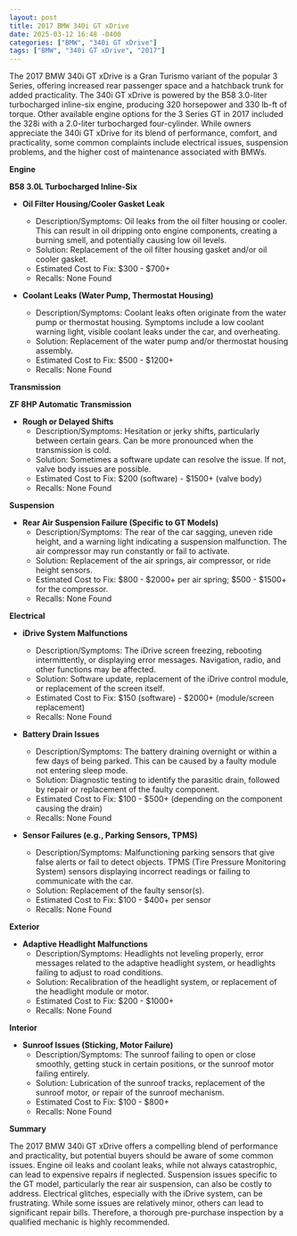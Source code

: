 ```yaml
---
layout: post
title: 2017 BMW 340i GT xDrive
date: 2025-03-12 16:48 -0400
categories: ["BMW", "340i GT xDrive"]
tags: ["BMW", "340i GT xDrive", "2017"]
---
```

The 2017 BMW 340i GT xDrive is a Gran Turismo variant of the popular 3 Series, offering increased rear passenger space and a hatchback trunk for added practicality. The 340i GT xDrive is powered by the B58 3.0-liter turbocharged inline-six engine, producing 320 horsepower and 330 lb-ft of torque. Other available engine options for the 3 Series GT in 2017 included the 328i with a 2.0-liter turbocharged four-cylinder. While owners appreciate the 340i GT xDrive for its blend of performance, comfort, and practicality, some common complaints include electrical issues, suspension problems, and the higher cost of maintenance associated with BMWs.

**Engine**

**B58 3.0L Turbocharged Inline-Six**

* **Oil Filter Housing/Cooler Gasket Leak**
    * Description/Symptoms: Oil leaks from the oil filter housing or cooler. This can result in oil dripping onto engine components, creating a burning smell, and potentially causing low oil levels.
    * Solution: Replacement of the oil filter housing gasket and/or oil cooler gasket.
    * Estimated Cost to Fix: $300 - $700+
    * Recalls: None Found

* **Coolant Leaks (Water Pump, Thermostat Housing)**
    * Description/Symptoms: Coolant leaks often originate from the water pump or thermostat housing. Symptoms include a low coolant warning light, visible coolant leaks under the car, and overheating.
    * Solution: Replacement of the water pump and/or thermostat housing assembly.
    * Estimated Cost to Fix: $500 - $1200+
    * Recalls: None Found

**Transmission**

**ZF 8HP Automatic Transmission**

* **Rough or Delayed Shifts**
    * Description/Symptoms: Hesitation or jerky shifts, particularly between certain gears. Can be more pronounced when the transmission is cold.
    * Solution: Sometimes a software update can resolve the issue. If not, valve body issues are possible.
    * Estimated Cost to Fix: $200 (software) - $1500+ (valve body)
    * Recalls: None Found

**Suspension**

* **Rear Air Suspension Failure (Specific to GT Models)**
    * Description/Symptoms: The rear of the car sagging, uneven ride height, and a warning light indicating a suspension malfunction. The air compressor may run constantly or fail to activate.
    * Solution: Replacement of the air springs, air compressor, or ride height sensors.
    * Estimated Cost to Fix: $800 - $2000+ per air spring; $500 - $1500+ for the compressor.
    * Recalls: None Found

**Electrical**

* **iDrive System Malfunctions**
    * Description/Symptoms: The iDrive screen freezing, rebooting intermittently, or displaying error messages. Navigation, radio, and other functions may be affected.
    * Solution: Software update, replacement of the iDrive control module, or replacement of the screen itself.
    * Estimated Cost to Fix: $150 (software) - $2000+ (module/screen replacement)
    * Recalls: None Found

* **Battery Drain Issues**
    * Description/Symptoms: The battery draining overnight or within a few days of being parked. This can be caused by a faulty module not entering sleep mode.
    * Solution: Diagnostic testing to identify the parasitic drain, followed by repair or replacement of the faulty component.
    * Estimated Cost to Fix: $100 - $500+ (depending on the component causing the drain)
    * Recalls: None Found

* **Sensor Failures (e.g., Parking Sensors, TPMS)**
    * Description/Symptoms: Malfunctioning parking sensors that give false alerts or fail to detect objects. TPMS (Tire Pressure Monitoring System) sensors displaying incorrect readings or failing to communicate with the car.
    * Solution: Replacement of the faulty sensor(s).
    * Estimated Cost to Fix: $100 - $400+ per sensor
    * Recalls: None Found

**Exterior**

* **Adaptive Headlight Malfunctions**
    * Description/Symptoms: Headlights not leveling properly, error messages related to the adaptive headlight system, or headlights failing to adjust to road conditions.
    * Solution: Recalibration of the headlight system, or replacement of the headlight module or motor.
    * Estimated Cost to Fix: $200 - $1000+
    * Recalls: None Found

**Interior**

* **Sunroof Issues (Sticking, Motor Failure)**
    * Description/Symptoms: The sunroof failing to open or close smoothly, getting stuck in certain positions, or the sunroof motor failing entirely.
    * Solution: Lubrication of the sunroof tracks, replacement of the sunroof motor, or repair of the sunroof mechanism.
    * Estimated Cost to Fix: $100 - $800+
    * Recalls: None Found

**Summary**

The 2017 BMW 340i GT xDrive offers a compelling blend of performance and practicality, but potential buyers should be aware of some common issues. Engine oil leaks and coolant leaks, while not always catastrophic, can lead to expensive repairs if neglected. Suspension issues specific to the GT model, particularly the rear air suspension, can also be costly to address. Electrical glitches, especially with the iDrive system, can be frustrating. While some issues are relatively minor, others can lead to significant repair bills. Therefore, a thorough pre-purchase inspection by a qualified mechanic is highly recommended.

